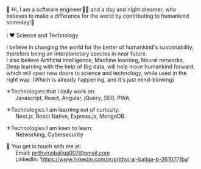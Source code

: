 👋 Hi, I am a software engineer👨‍💻 and a day and night dreamer, who believes to make a difference for the world by contributing to humankind someday!🤪
<br/><br/>I ❤️ Science and Technology

I believe in changing the world for the better of humankind's sustainability, therefore being an interplanetary species in near future.
<br/>I also believe Artificial intelligence, Machine learning, Neural networks, Deep learning with the help of Big data, will help move humankind 
forward, which will open new doors to science and technology, while used in the right way. (Which is already happening, and it's just mind-blowing)

⚜️Technologies that I daily work on:
    <br/>&nbsp;&nbsp;&nbsp;&nbsp;&nbsp;&nbsp;Javascript, React, Angular, jQuery, SEO, PWA.

⚜️Technologies I am learning out of curiosity:
    <br/>&nbsp;&nbsp;&nbsp;&nbsp;&nbsp;&nbsp;Next.js, React Native, Express.js, MongoDB. 

⚜️Technologies I am keen to learn:
    <br/>&nbsp;&nbsp;&nbsp;&nbsp;&nbsp;&nbsp;Networking, Cybersecurity

📍 You get in touch with me at:
    <br/>&nbsp;&nbsp;&nbsp;&nbsp;&nbsp;&nbsp;Email: prithvirajbaliga007@gmail.com
    <br/>&nbsp;&nbsp;&nbsp;&nbsp;&nbsp;&nbsp;LinkedIn: 'https://www.linkedin.com/in/prithviraj-baliga-b-2610771ba'
